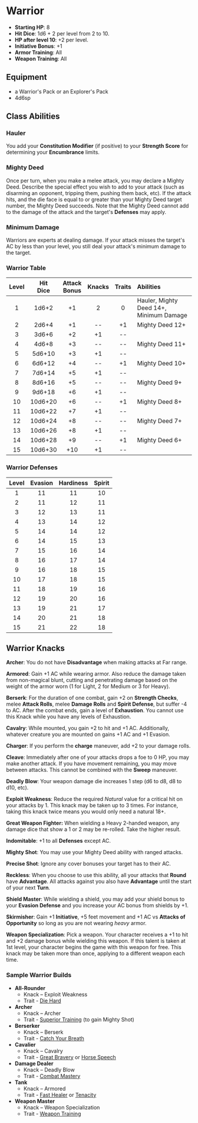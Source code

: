 # Warrior

- **Starting HP**: 8
- **Hit Dice**: 1d6 + 2 per level from 2 to 10.
- **HP after level 10**: +2 per level.
- **Initiative Bonus**: +1
- **Armor Training**: All
- **Weapon Training**: All

## Equipment
- a Warrior's Pack or an Explorer's Pack
- 4d6sp

## Class Abilities

### Hauler
You add your **Constitution Modifier** (if positive) to your **Strength Score** for determining your **Encumbrance** limits.

### Mighty Deed
Once per turn, when you make a melee attack, you may declare a Mighty Deed.  Describe the special effect you wish to add to your attack (such as disarming an opponent, tripping them, pushing them back, etc).  If the attack hits, and the die face is equal to or greater than your Mighty Deed target number, the Mighty Deed succeeds.  Note that the Mighty Deed cannot add to the damage of the attack and the target's **Defenses** may apply.

### Minimum Damage
Warriors are experts at dealing damage.  If your attack misses the target's AC by less than your level, you still deal your attack's minimum damage to the target.

### Warrior Table
| Level | Hit<br/>Dice | Attack<br/>Bonus | Knacks | Traits | Abilities |
|:---:|:---:|:---:|:---:|:---:|:---|
|  1  |   1d6+2 |  +1 |  2 |  0 | Hauler, Mighty Deed 14+, Minimum Damage |
|  2  |   2d6+4 |  +1 | -- | +1 | Mighty Deed 12+ |
|  3  |   3d6+6 |  +2 | +1 | -- |  |
|  4  |   4d6+8 |  +3 | -- | -- | Mighty Deed 11+ |
|  5  |  5d6+10 |  +3 | +1 | -- |  |
|  6  |  6d6+12 |  +4 | -- | +1 | Mighty Deed 10+ |
|  7  |  7d6+14 |  +5 | +1 | -- |  |
|  8  |  8d6+16 |  +5 | -- | -- | Mighty Deed 9+ |
|  9  |  9d6+18 |  +6 | +1 | -- |  |
| 10  | 10d6+20 |  +6 | -- | +1 | Mighty Deed 8+ |
| 11  | 10d6+22 |  +7 | +1 | -- |  |
| 12  | 10d6+24 |  +8 | -- | -- | Mighty Deed 7+ |
| 13  | 10d6+26 |  +8 | +1 | -- |  |
| 14  | 10d6+28 |  +9 | -- | +1 | Mighty Deed 6+ |
| 15  | 10d6+30 | +10 | +1 | -- |  |

### Warrior Defenses
| Level | Evasion | Hardiness | Spirit |
|:-----:|:-------:|:---------:|:------:|
|   1   |    11   |    11     |   10   |
|   2   |    11   |    12     |   11   |
|   3   |    12   |    13     |   11   |
|   4   |    13   |    14     |   12   |
|   5   |    14   |    14     |   12   |
|   6   |    14   |    15     |   13   |
|   7   |    15   |    16     |   14   |
|   8   |    16   |    17     |   14   |
|   9   |    16   |    18     |   15   |
|  10   |    17   |    18     |   15   |
|  11   |    18   |    19     |   16   |
|  12   |    19   |    20     |   16   |
|  13   |    19   |    21     |   17   |
|  14   |    20   |    21     |   18   |
|  15   |    21   |    22     |   18   |

## Warrior Knacks

**Archer**: You do not have **Disadvantage** when making attacks at Far range.

**Armored**: Gain +1 AC while wearing armor.  Also reduce the damage taken from non-magical blunt, cutting and penetrating damage based on the weight of the armor worn (1 for Light, 2 for Medium or 3 for Heavy).

**Berserk**: For the duration of one combat, gain +2 on **Strength Checks**, melee **Attack Rolls**, melee **Damage Rolls** and **Spirit Defense**, but suffer -4 to AC.  After the combat ends, gain a level of **Exhaustion**.  You cannot use this Knack while you have any levels of Exhaustion.

**Cavalry**: While mounted, you gain +2 to hit and +1 AC.  Additionally, whatever creature you are mounted on gains +1 AC and +1 Evasion.

**Charger**: If you perform the **charge** maneuver, add +2 to your damage rolls.

**Cleave**: Immediately after one of your attacks drops a foe to 0 HP, you may make another attack.  If you have movement remaining, you may move between attacks.  This cannot be combined with the **Sweep** maneuver.

**Deadly Blow**: Your weapon damage die increases 1 step (d6 to d8, d8 to d10, etc).

**Exploit Weakness**:  Reduce the required _Natural_ value for a critical hit on your attacks by 1.  This knack may be taken up to 3 times.  For instance, taking this knack twice means you would only need a natural 18+.

**Great Weapon Fighter:** When wielding a Heavy 2-handed weapon, any damage dice that show a 1 or 2 may be re-rolled.  Take the higher result.						

**Indomitable**: +1 to all **Defenses** except AC.

**Mighty Shot**: You may use your Mighty Deed ability with ranged attacks.

**Precise Shot**: Ignore any cover bonuses your target has to their AC.

**Reckless**: When you choose to use this ability, all your attacks that **Round** have **Advantage**.  All attacks against you also have **Advantage** until the start of your next **Turn**.

**Shield Master**: While wielding a shield, you may add your shield bonus to your **Evasion Defense** and you increase your AC bonus from shields by +1.

**Skirmisher**: Gain +1 **Initiative**, +5 feet movement and +1 AC vs **Attacks of Opportunity** so long as you are not wearing _heavy_ armor.

**Weapon Specialization**:  Pick a weapon. Your character receives a +1 to hit and +2 damage bonus while wielding this weapon. If this talent is taken at 1st level, your character begins the game with this weapon for free.  This knack may be taken more than once, applying to a different weapon each time.

### Sample Warrior Builds
- **All-Rounder** 
	- Knack – Exploit Weakness
	- Trait - [Die Hard](Traits.md#die-hard)
- **Archer**
	- Knack – Archer
	- Trait - [Superior Training](Traits.md#superior-training) (to gain Mighty Shot)
- **Berserker** 
	- Knack – Berserk
	- Trait - [Catch Your Breath](Traits.md#catch-your-breath)
- **Cavalier**
	- Knack – Cavalry
	- Trait - [Great Bravery](Traits.md#great-bravery) or [Horse Speech](Traits.md#beast-speech)
- **Damage Dealer** 
	- Knack – Deadly Blow
	- Trait - [Combat Mastery](Traits.md#combat-mastery)
- **Tank** 
	- Knack – Armored
	- Trait - [Fast Healer](Traits.md#fast-healer) or [Tenacity](Traits.md#tenacity)
- **Weapon Master**
	- Knack – Weapon Specialization
	- Trait - [Weapon Training](Traits.md#weapon-training)

